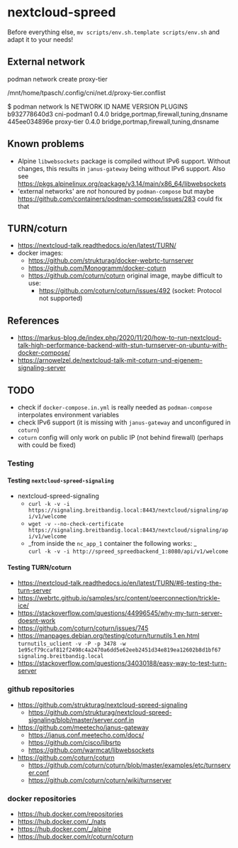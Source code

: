 # nextcloud-spreed

Before everything else, `mv scripts/env.sh.template scripts/env.sh` and adapt it to your needs!

## External network

podman network create proxy-tier

/mnt/home/tpasch/.config/cni/net.d/proxy-tier.conflist

$ podman network ls
NETWORK ID    NAME         VERSION     PLUGINS
b932778640d3  cni-podman1  0.4.0       bridge,portmap,firewall,tuning,dnsname
445ee034896e  proxy-tier   0.4.0       bridge,portmap,firewall,tuning,dnsname

## Known problems

* Alpine `libwebsockets` package is compiled without IPv6 support. Without changes,
  this results in `janus-gateway` being without IPv6 support.
  Also see https://pkgs.alpinelinux.org/package/v3.14/main/x86_64/libwebsockets
* 'external networks' are _not_ honoured by `podman-compose` but maybe 
  https://github.com/containers/podman-compose/issues/283 could fix that

## TURN/coturn

* https://nextcloud-talk.readthedocs.io/en/latest/TURN/
* docker images:
  + https://github.com/strukturag/docker-webrtc-turnserver
  + https://github.com/Monogramm/docker-coturn
  + https://github.com/coturn/coturn original image, maybe difficult to use:
    - https://github.com/coturn/coturn/issues/492 (socket: Protocol not supported)

## References

* https://markus-blog.de/index.php/2020/11/20/how-to-run-nextcloud-talk-high-performance-backend-with-stun-turnserver-on-ubuntu-with-docker-compose/
* https://arnowelzel.de/nextcloud-talk-mit-coturn-und-eigenem-signaling-server

## TODO

* check if `docker-compose.in.yml` is really needed as `podman-compose` interpolates
  environment variables
* check IPv6 support (it is missing with `janus-gateway` and unconfigured in `coturn`)
* `coturn` config will only work on public IP (not behind firewall) (perhaps with could be
  fixed)

### Testing

#### Testing `nextcloud-spreed-signaling`

* nextcloud-spreed-signaling
  + `curl -k -v -i https://signaling.breitbandig.local:8443/nextcloud/signaling/api/v1/welcome`
  + `wget -v --no-check-certificate https://signaling.breitbandig.local:8443/nextcloud/signaling/api/v1/welcome`
  + _from inside the `nc_app_1` container the following works: _<br/>
    `curl -k -v -i http://spreed_spreedbackend_1:8080/api/v1/welcome`

#### Testing TURN/coturn

* https://nextcloud-talk.readthedocs.io/en/latest/TURN/#6-testing-the-turn-server
* https://webrtc.github.io/samples/src/content/peerconnection/trickle-ice/
* https://stackoverflow.com/questions/44996545/why-my-turn-server-doesnt-work
* https://github.com/coturn/coturn/issues/745
* https://manpages.debian.org/testing/coturn/turnutils.1.en.html <br/>
  `turnutils_uclient -v -P -p 3478 -w 1e95cf79ccaf812f2498c4a2470a6dd5e62eeb2451d34e819ea12602b8d1bf67 signaling.breitbandig.local`
* https://stackoverflow.com/questions/34030188/easy-way-to-test-turn-server

### github repositories

* https://github.com/strukturag/nextcloud-spreed-signaling
  + https://github.com/strukturag/nextcloud-spreed-signaling/blob/master/server.conf.in
* https://github.com/meetecho/janus-gateway
  + https://janus.conf.meetecho.com/docs/
  + https://github.com/cisco/libsrtp
  + https://github.com/warmcat/libwebsockets
* https://github.com/coturn/coturn
  + https://github.com/coturn/coturn/blob/master/examples/etc/turnserver.conf
  + https://github.com/coturn/coturn/wiki/turnserver

### docker repositories

* https://hub.docker.com/repositories
* https://hub.docker.com/_/nats
* https://hub.docker.com/_/alpine
* https://hub.docker.com/r/coturn/coturn
